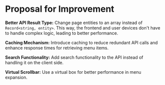 # Proposal for Improvement

**Better API Result Type:** Change page entities to an array instead of `Record<string, entity>`. This way, the frontend and user devices don't have to handle complex logic, leading to better performance.

**Caching Mechanism:** Introduce caching to reduce redundant API calls and enhance response times for retrieving menu items.

**Search Functionality:** Add search functionality to the API instead of handling it on the client side.

**Virtual Scrollbar:** Use a virtual box for better performance in menu expansion.
